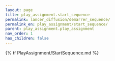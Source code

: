 ```yaml
---
layout: page
title: play_assignment.start_sequence
permalink: lancer_diffusion/demarrer_sequence/
permalink_en: play_assignment/start_sequence/
parent: play_assignment.play_assignment
nav_order: 1
has_children: false
---
```


{% tf PlayAssignment/StartSequence.md %}